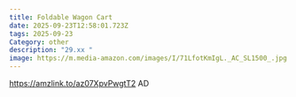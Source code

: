 ```yaml
---
title: Foldable Wagon Cart
date: 2025-09-23T12:58:01.723Z
tags: 2025-09-23
Category: other
description: "29.xx "
image: https://m.media-amazon.com/images/I/71LfotKmIgL._AC_SL1500_.jpg
---
```

https://amzlink.to/az07XpvPwgtT2
AD